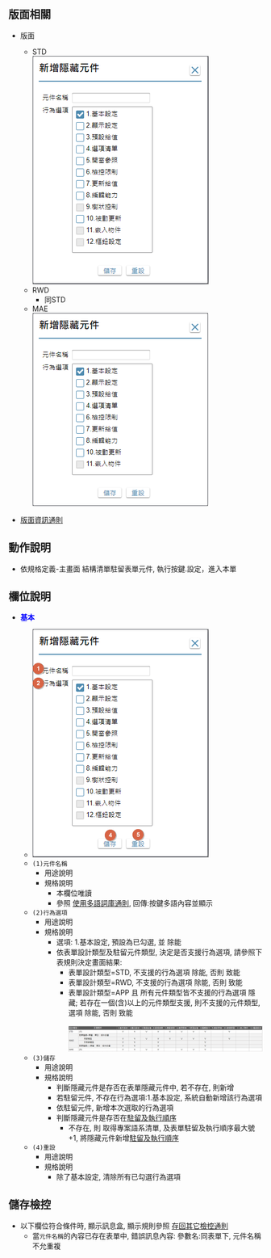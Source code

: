 ## <div id="layout">版面相關</div>
* 版面
    * STD</br>
        ![pic][image_AddHiddenObject_STD]
    * RWD
        * 同STD
    * MAE</br>
        ![pic][image_AddHiddenObject_APP]

* [版面資訊通則][link_ruleother1]

## <div id="form-action">動作說明</div>
* 依規格定義-主畫面 結構清單駐留表單元件, 執行按鍵.設定，進入本單


## <div id="object-desc">欄位說明</div>

* <p id="fieldbreak1" style="color:blue;font-weight:bold">基本</p>

    * ![pic][image_AddHiddenObject_Block1]
    * `(1)元件名稱`
        * 用途說明
        * 規格說明
            * 本欄位唯讀
            * 參照 [使用多語詞庫通則][link_ruledialog2], 回傳:按鍵多語內容並顯示
    * `(2)行為選項`
        * 用途說明
        * 規格說明
            * 選項: 1.基本設定, 預設為已勾選, 並 除能
            * 依表單設計類型及駐留元件類型, 決定是否支援行為選項, 請參照下表規則決定畫面結果:
                * 表單設計類型=STD, 不支援的行為選項 除能, 否則 致能
                * 表單設計類型=RWD, 不支援的行為選項 除能, 否則 致能
                * 表單設計類型=APP 且 所有元件類型皆不支援的行為選項 隱藏; 若存在一個(含)以上的元件類型支援, 則不支援的元件類型, 選項 除能, 否則 致能<br>                
                ![pic][image_AddHiddenObject_Suppert]
    * `(3)儲存`
        * 用途說明
        * 規格說明
            * 判斷隱藏元件是存否在表單隱藏元件中, 若不存在, 則新增
            * 若駐留元件, 不存在行為選項:1.基本設定, 系統自動新增該行為選項            
            * 依駐留元件, 新增本次選取的行為選項
            * 判斷隱藏元件是存否在[駐留及執行順序][link_WidgetOrder]
                * 不存在, 則 取得專案語系清單, 及表單駐留及執行順序最大號+1, 將隱藏元件新增[駐留及執行順序][link_WidgetOrder] 
    * `(4)重設`
        * 用途說明
        * 規格說明
            * 除了基本設定, 清除所有已勾選行為選項


## <div id="save-action">儲存檢控</div>
	
* 以下欄位符合條件時, 顯示訊息盒, 顯示規則參照 [存回其它檢控通則][link_ruleother8]
	* 當`元件名稱`的內容已存在表單中, 錯誤訊息內容: 參數名:同表單下, 元件名稱不允重複    



<!-- 圖片 -->
[image_AddHiddenObject_STD]:attachment/AddHiddenObject_STD.png
[image_AddHiddenObject_APP]:attachment/AddHiddenObject_APP.png
[image_AddHiddenObject_Block1]:attachment/AddHiddenObject_Block1.png
[image_AddHiddenObject_Suppert]:attachment/AddHiddenObject_Suppert.png

<!-- 超連結 -->
[link_fieldbreak1]:#fieldbreak1 "欄位說明/基本"

[link_WidgetOrder]:{3}/IDE/Specification/WidgetOrder/README "版面設計/駐留順序"

[link_ruleother1]:/8.10.0/IDE/Specification/RulesOther/README#ruleother1 "共用通則_其它/版面資訊通則"
[link_ruleother7]:/8.10.0/IDE/Specification/RulesOther/README#ruleother7 "共用通則_其它/存回不允空白檢控通則"
[link_ruleother8]:/8.10.0/IDE/Specification/RulesOther/README#ruleother8 "共用通則_其它/存回其它檢控通則"

[link_rulebutton2]:/8.10.1/IDE/Specification/RulesButton/README#rulebutton2 "共用通則_按鍵/單據異動資料按鍵操作通則"

[link_ruledialog2]:{4}/IDE/Specification/RulesDialog/README#ruledialog2 "共用通則_開啟單據/使用多語詞庫通則"